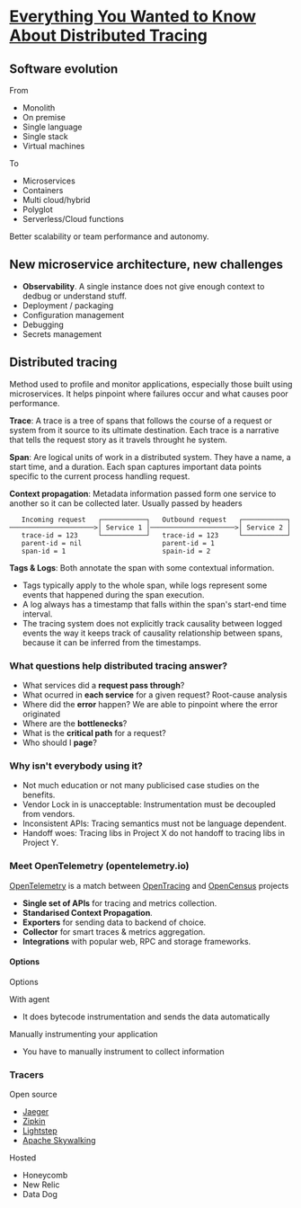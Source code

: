 # [Everything You Wanted to Know About Distributed Tracing](https://www.youtube.com/watch?v=HSgb7gOO1Ig)

## Software evolution

From

* Monolith
* On premise
* Single language
* Single stack
* Virtual machines

To

* Microservices
* Containers
* Multi cloud/hybrid
* Polyglot
* Serverless/Cloud functions

Better scalability or team performance and autonomy.

## New microservice architecture, new challenges

* **Observability**. A single instance does not give enough context to dedbug or understand stuff.
* Deployment / packaging
* Configuration management
* Debugging
* Secrets management

## Distributed tracing

Method used to profile and monitor applications, especially those built using microservices. It helps pinpoint where failures occur and what causes poor performance.

**Trace**: A trace is a tree of spans that follows the course of a request or system from it source to its ultimate destination. Each trace is a narrative that tells the request story as it travels throught he system.

**Span**: Are logical units of work in a distributed system. They have a name, a start time, and a duration. Each span captures important data points specific to the current process handling request.

**Context propagation**: Metadata information passed form one service to another so it can be collected later. Usually passed by headers

       Incoming request   ┌───────────┐   Outbound request   ┌───────────┐
    ─────────────────────>│ Service 1 │─────────────────────>│ Service 2 │
       trace-id = 123     └───────────┘   trace-id = 123     └───────────┘
       parent-id = nil                    parent-id = 1
       span-id = 1                        spain-id = 2

**Tags & Logs**: Both annotate the span with some contextual information.
* Tags typically apply to the whole span, while logs represent some events that happened during the span execution.
* A log always has a timestamp that falls within the span's start-end time interval.
* The tracing system does not explicitly track causality between logged events the way it keeps track of causality relationship between spans, because it can be inferred from the timestamps.

### What questions help distributed tracing answer?

* What services did a **request pass through**?
* What ocurred in **each service** for a given request? Root-cause analysis
* Where did the **error** happen? We are able to pinpoint where the error originated
* Where are the **bottlenecks**?
* What is the **critical path** for a request?
* Who should I **page**?

### Why isn't everybody using it?

* Not much education or not many publicised case studies on the benefits.
* Vendor Lock in is unacceptable: Instrumentation must be decoupled from vendors.
* Inconsistent APIs: Tracing semantics must not be language dependent.
* Handoff woes: Tracing libs in Project X do not handoff to tracing libs in Project Y.

### Meet OpenTelemetry (opentelemetry.io)

[OpenTelemetry](https://opentelemetry.io/) is a match between [OpenTracing](https://opentracing.io/) and [OpenCensus](https://opencensus.io/) projects

* **Single set of APIs** for tracing and metrics collection.
* **Standarised Context Propagation**.
* **Exporters** for sending data to backend of choice.
* **Collector** for smart traces & metrics aggregation.
* **Integrations** with popular web, RPC and storage frameworks.


#### Options

Options

With agent
* It does bytecode instrumentation and sends the data automatically

Manually instrumenting your application

* You have to manually instrument to collect information

### Tracers

Open source

* [Jaeger](https://www.jaegertracing.io/)
* [Zipkin](https://zipkin.io/)
* [Lightstep](https://lightstep.com/products/tracing/)
* [Apache Skywalking](https://skywalking.apache.org/)

Hosted

* Honeycomb
* New Relic
* Data Dog
